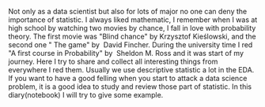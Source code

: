 Not only as a data scientist but also for lots of major no one can deny the importance of statistic. I always liked mathematic, I remember when I was at high school by watching two movies by chance, I fall in love with probability theory. The first movie was "Blind chance" by ‎Krzysztof Kieślowski, and the second one " The game" by   David Fincher. During the university time I red "A first course in Probability" by   Sheldon M. Ross and it was start of my journey. Here I try to share and collect all interesting things from everywhere I red them.
Usually we use descriptive statistic a lot in the EDA. If you want to have a good felling when you start to attack a data science problem, it is a good idea to study and review those part of statistic. In this diary(notebook) I will  try to give some example.
